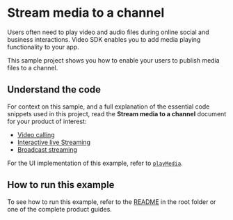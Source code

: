 # Stream media to a channel

Users often need to play video and audio files during online social and business interactions. Video SDK enables you to add media playing functionality to your app. 

This sample project shows you how to enable your users to publish media files to a channel.

## Understand the code

For context on this sample, and a full explanation of the essential code snippets used in this project, read the **Stream media to a channel** document for your product of interest:

* [Video calling](https://docs.agora.io/en/video-calling/develop/play-media?platform=react-native)
* [Interactive live Streaming](https://docs.agora.io/en/interactive-live-streaming/develop/play-media?platform=react-native)
* [Broadcast streaming](https://docs.agora.io/en/broadcast-streaming/develop/play-media?platform=react-native)

For the UI implementation of this example, refer to [`playMedia`](./playMedia.tsx).

## How to run this example

To see how to run this example, refer to the [README](../../README.md) in the root folder or one of the complete product guides.
